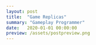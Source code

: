 ```yaml
---
layout: post
title:  "Game Replicas"
summary: "Gameplay Programmer"
date:   2020-01-01 00:00:00
preview: /assets/postpreview.png
---
```


 